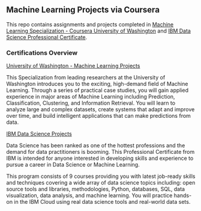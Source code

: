 Machine Learning Projects via Coursera
---

This repo contains assignments and projects completed in [Machine Learning Specialization - Coursera University of Washington](https://www.coursera.org/specializations/machine-learning) and [IBM Data Science Professional Certificate](https://www.coursera.org/professional-certificates/ibm-data-science).

### Certifications Overview

 [University of Washington - Machine Learning Projects](https://github.com/jdmarti2/Machine-Learning-Practice/tree/master/U-of-Washington) 
 
This Specialization from leading researchers at the University of Washington introduces you to the exciting, high-demand field of Machine Learning. Through a series of practical case studies, you will gain applied experience in major areas of Machine Learning including Prediction, Classification, Clustering, and Information Retrieval. You will learn to analyze large and complex datasets, create systems that adapt and improve over time, and build intelligent applications that can make predictions from data.
 
[IBM Data Science Projects](https://github.com/jdmarti2/Machine-Learning-Practice/tree/master/IBM-ML-with-Python)  

Data Science has been ranked as one of the hottest professions and the demand for data practitioners is booming. This Professional Certificate from IBM is intended for anyone interested in developing skills and experience to pursue a career in Data Science or Machine Learning. 

This program consists of 9 courses providing you with latest job-ready skills and techniques covering a wide array of data science topics including: open source tools and libraries, methodologies, Python, databases, SQL, data visualization, data analysis, and machine learning. You will practice hands-on in the IBM Cloud using real data science tools and real-world data sets. 
